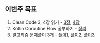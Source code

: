 ## 이번주 목표

1. Clean Code 3, 4장 읽기 - [3장](./clean_code/chapter3.md), [4장](./clean_code/chapter4.md)
2. Kotlin Coroutine Flow 공부하기 - [정리](https://github.com/beomjo/android-study/blob/main/summary/coroutine/asynchronous_flow.md)
3. 알고리즘 문제풀이 3개 - [풀이1](./algorithm/BOJ/java/1874.java), [풀이2](./algorithm/BOJ/java/9012.java), [풀이3](./algorithm/BOJ/java/9093.java)